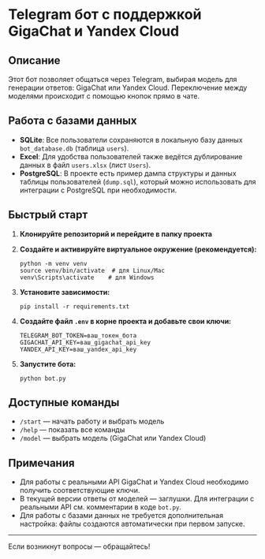 # Telegram бот с поддержкой GigaChat и Yandex Cloud

## Описание

Этот бот позволяет общаться через Telegram, выбирая модель для генерации ответов: GigaChat или Yandex Cloud. Переключение между моделями происходит с помощью кнопок прямо в чате.

## Работа с базами данных

- **SQLite**: Все пользователи сохраняются в локальную базу данных `bot_database.db` (таблица `users`).
- **Excel**: Для удобства пользователей также ведётся дублирование данных в файл `users.xlsx` (лист `Users`).
- **PostgreSQL**: В проекте есть пример дампа структуры и данных таблицы пользователей (`dump.sql`), который можно использовать для интеграции с PostgreSQL при необходимости.

## Быстрый старт

1. **Клонируйте репозиторий и перейдите в папку проекта**

2. **Создайте и активируйте виртуальное окружение (рекомендуется):**
   ```
   python -m venv venv
   source venv/bin/activate  # для Linux/Mac
   venv\Scripts\activate    # для Windows
   ```

3. **Установите зависимости:**
   ```
   pip install -r requirements.txt
   ```

4. **Создайте файл `.env` в корне проекта и добавьте свои ключи:**
   ```
   TELEGRAM_BOT_TOKEN=ваш_токен_бота
   GIGACHAT_API_KEY=ваш_gigachat_api_key
   YANDEX_API_KEY=ваш_yandex_api_key
   ```

5. **Запустите бота:**
   ```
   python bot.py
   ```

## Доступные команды
- `/start` — начать работу и выбрать модель
- `/help` — показать все команды
- `/model` — выбрать модель (GigaChat или Yandex Cloud)

## Примечания
- Для работы с реальными API GigaChat и Yandex Cloud необходимо получить соответствующие ключи.
- В текущей версии ответы от моделей — заглушки. Для интеграции с реальными API см. комментарии в коде `bot.py`.
- Для работы с базами данных не требуется дополнительная настройка: файлы создаются автоматически при первом запуске.

---

Если возникнут вопросы — обращайтесь!

